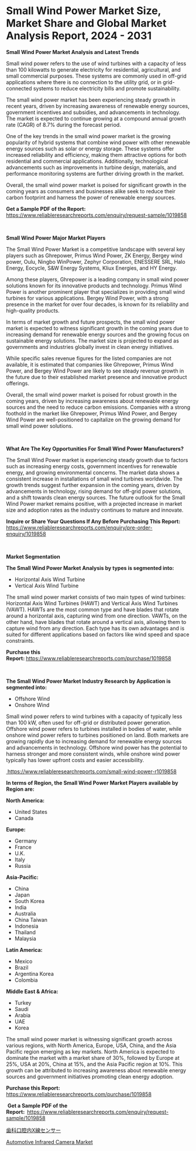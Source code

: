 <p><h1>Small Wind Power Market Size, Market Share and Global Market Analysis Report, 2024 - 2031</h1></p><p><strong>Small Wind Power Market Analysis and Latest Trends</strong></p>
<p><p>Small wind power refers to the use of wind turbines with a capacity of less than 100 kilowatts to generate electricity for residential, agricultural, and small commercial purposes. These systems are commonly used in off-grid applications where there is no connection to the utility grid, or in grid-connected systems to reduce electricity bills and promote sustainability.</p><p>The small wind power market has been experiencing steady growth in recent years, driven by increasing awareness of renewable energy sources, government incentives and subsidies, and advancements in technology. The market is expected to continue growing at a compound annual growth rate (CAGR) of 8.7% during the forecast period.</p><p>One of the key trends in the small wind power market is the growing popularity of hybrid systems that combine wind power with other renewable energy sources such as solar or energy storage. These systems offer increased reliability and efficiency, making them attractive options for both residential and commercial applications. Additionally, technological advancements such as improvements in turbine design, materials, and performance monitoring systems are further driving growth in the market.</p><p>Overall, the small wind power market is poised for significant growth in the coming years as consumers and businesses alike seek to reduce their carbon footprint and harness the power of renewable energy sources.</p></p>
<p><strong>Get a Sample PDF of the Report:&nbsp;</strong> <a href="https://www.reliableresearchreports.com/enquiry/request-sample/1019858">https://www.reliableresearchreports.com/enquiry/request-sample/1019858</a></p>
<p>&nbsp;</p>
<p><strong>Small Wind Power Major Market Players</strong></p>
<p><p>The Small Wind Power Market is a competitive landscape with several key players such as Ghrepower, Primus Wind Power, ZK Energy, Bergey wind power, Oulu, Ningbo WinPower, Zephyr Corporation, ENESSERE SRL, Halo Energy, Eocycle, S&W Energy Systems, Kliux Energies, and HY Energy. </p><p>Among these players, Ghrepower is a leading company in small wind power solutions known for its innovative products and technology. Primus Wind Power is another prominent player that specializes in providing small wind turbines for various applications. Bergey Wind Power, with a strong presence in the market for over four decades, is known for its reliability and high-quality products. </p><p>In terms of market growth and future prospects, the small wind power market is expected to witness significant growth in the coming years due to increasing demand for renewable energy sources and the growing focus on sustainable energy solutions. The market size is projected to expand as governments and industries globally invest in clean energy initiatives.</p><p>While specific sales revenue figures for the listed companies are not available, it is estimated that companies like Ghrepower, Primus Wind Power, and Bergey Wind Power are likely to see steady revenue growth in the future due to their established market presence and innovative product offerings. </p><p>Overall, the small wind power market is poised for robust growth in the coming years, driven by increasing awareness about renewable energy sources and the need to reduce carbon emissions. Companies with a strong foothold in the market like Ghrepower, Primus Wind Power, and Bergey Wind Power are well-positioned to capitalize on the growing demand for small wind power solutions.</p></p>
<p>&nbsp;</p>
<p><strong>What Are The Key Opportunities For Small Wind Power Manufacturers?</strong></p>
<p><p>The Small Wind Power market is experiencing steady growth due to factors such as increasing energy costs, government incentives for renewable energy, and growing environmental concerns. The market data shows a consistent increase in installations of small wind turbines worldwide. The growth trends suggest further expansion in the coming years, driven by advancements in technology, rising demand for off-grid power solutions, and a shift towards clean energy sources. The future outlook for the Small Wind Power market remains positive, with a projected increase in market size and adoption rates as the industry continues to mature and innovate.</p></p>
<p><strong>Inquire or Share Your Questions If Any Before Purchasing This Report:</strong> <a href="https://www.reliableresearchreports.com/enquiry/pre-order-enquiry/1019858">https://www.reliableresearchreports.com/enquiry/pre-order-enquiry/1019858</a></p>
<p>&nbsp;</p>
<p><strong>Market Segmentation</strong></p>
<p><strong>The Small Wind Power Market Analysis by types is segmented into:</strong></p>
<p><ul><li>Horizontal Axis Wind Turbine</li><li>Vertical Axis Wind Turbine</li></ul></p>
<p><p>The small wind power market consists of two main types of wind turbines: Horizontal Axis Wind Turbines (HAWT) and Vertical Axis Wind Turbines (VAWT). HAWTs are the most common type and have blades that rotate around a horizontal axis, capturing wind from one direction. VAWTs, on the other hand, have blades that rotate around a vertical axis, allowing them to capture wind from any direction. Each type has its own advantages and is suited for different applications based on factors like wind speed and space constraints.</p></p>
<p><strong>Purchase this Report:&nbsp;</strong><a href="https://www.reliableresearchreports.com/purchase/1019858">https://www.reliableresearchreports.com/purchase/1019858</a></p>
<p>&nbsp;</p>
<p><strong>The Small Wind Power Market Industry Research by Application is segmented into:</strong></p>
<p><ul><li>Offshore Wind</li><li>Onshore Wind</li></ul></p>
<p><p>Small wind power refers to wind turbines with a capacity of typically less than 100 kW, often used for off-grid or distributed power generation. Offshore wind power refers to turbines installed in bodies of water, while onshore wind power refers to turbines positioned on land. Both markets are growing rapidly due to increasing demand for renewable energy sources and advancements in technology. Offshore wind power has the potential to harness stronger and more consistent winds, while onshore wind power typically has lower upfront costs and easier accessibility.</p></p>
<p><a href="https://www.reliableresearchreports.com/small-wind-power-r1019858">&nbsp;https://www.reliableresearchreports.com/small-wind-power-r1019858</a></p>
<p><strong>In terms of Region, the Small Wind Power Market Players available by Region are:</strong></p>
<p>
    <p> <strong> North America: </strong>
        <ul>
            <li>United States</li>
            <li>Canada</li>
        </ul>
        </p> 
    <p> <strong> Europe: </strong>
        <ul>
            <li>Germany</li>
            <li>France</li>
            <li>U.K.</li>
            <li>Italy</li>
            <li>Russia</li>
        </ul>
        </p> 
    <p> <strong> Asia-Pacific: </strong>
        <ul>
            <li>China</li>
            <li>Japan</li>
            <li>South Korea</li>
            <li>India</li>
            <li>Australia</li>
            <li>China Taiwan</li>
            <li>Indonesia</li>
            <li>Thailand</li>
            <li>Malaysia</li>
        </ul>
        </p> 
    <p> <strong> Latin America: </strong>
        <ul>
            <li>Mexico</li>
            <li>Brazil</li>
            <li>Argentina Korea</li>
            <li>Colombia</li>
        </ul>
        </p> 
    <p> <strong> Middle East & Africa: </strong>
        <ul>
            <li>Turkey</li>
            <li>Saudi</li>
            <li>Arabia</li>
            <li>UAE</li>
            <li>Korea</li>
        </ul>
    </p>
    </p>
<p><p>The small wind power market is witnessing significant growth across various regions, with North America, Europe, USA, China, and the Asia Pacific region emerging as key markets. North America is expected to dominate the market with a market share of 30%, followed by Europe at 25%, USA at 20%, China at 15%, and the Asia Pacific region at 10%. This growth can be attributed to increasing awareness about renewable energy sources and government initiatives promoting clean energy adoption.</p></p>
<p><strong>Purchase this Report: </strong><a href="https://www.reliableresearchreports.com/purchase/1019858">https://www.reliableresearchreports.com/purchase/1019858</a></p>
<p>&nbsp;<strong>Get a Sample PDF of the Report:&nbsp;&nbsp;</strong><a href="https://www.reliableresearchreports.com/enquiry/request-sample/1019858">https://www.reliableresearchreports.com/enquiry/request-sample/1019858</a></p>
<p><strong></strong></p>
<p><p><a href="https://github.com/mohamedbakry57/Market-Research-Report-List-4/blob/main/5072234149404.md">歯科口腔内X線センサー</a></p><p><a href="https://github.com/joannagoyvaerts/Market-Research-Report-List-3/blob/main/automotive-infrared-camera-market.md">Automotive Infrared Camera Market</a></p></p>